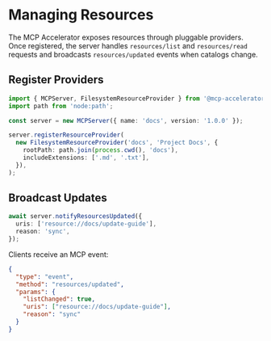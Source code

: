 # Managing Resources

The MCP Accelerator exposes resources through pluggable providers. Once registered, the server handles `resources/list` and `resources/read` requests and broadcasts `resources/updated` events when catalogs change.

## Register Providers

```ts
import { MCPServer, FilesystemResourceProvider } from '@mcp-accelerator/core';
import path from 'node:path';

const server = new MCPServer({ name: 'docs', version: '1.0.0' });

server.registerResourceProvider(
  new FilesystemResourceProvider('docs', 'Project Docs', {
    rootPath: path.join(process.cwd(), 'docs'),
    includeExtensions: ['.md', '.txt'],
  }),
);
```

## Broadcast Updates

```ts
await server.notifyResourcesUpdated({
  uris: ['resource://docs/update-guide'],
  reason: 'sync',
});
```

Clients receive an MCP event:

```json
{
  "type": "event",
  "method": "resources/updated",
  "params": {
    "listChanged": true,
    "uris": ["resource://docs/update-guide"],
    "reason": "sync"
  }
}
```
